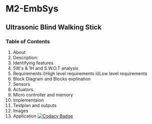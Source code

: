 # M2-EmbSys
## Ultrasonic Blind Walking Stick
### Table of Contents
1. About
2. Description:
3. Identifying features
4. 5W's & 1H and S.W.O.T analysis
5. Requirements
  i)High level requirements
  ii)Low level requirements
6. Block Diagram and Blocks explination
7. Sensors
8. Actuators.
9. Micro controller and memory
10. Implementaion
11. Testplan and outputs
12. Images
13. Application
[![Codacy Badge](https://app.codacy.com/project/badge/Grade/73b3e414ebdc4b01a7fa1d9e2fa8f916)](https://www.codacy.com/gh/NityaR3/M2-EmbSys/dashboard?utm_source=github.com&amp;utm_medium=referral&amp;utm_content=NityaR3/M2-EmbSys&amp;utm_campaign=Badge_Grade)
